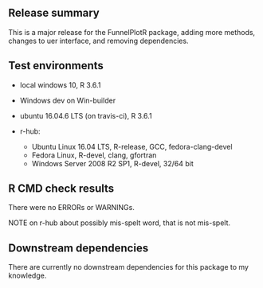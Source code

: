 ## Release summary
This is a major release for the FunnelPlotR package, adding more methods, changes to uer interface, and removing dependencies.

## Test environments
* local windows 10, R 3.6.1
* Windows dev on Win-builder
* ubuntu 16.04.6 LTS (on travis-ci), R 3.6.1

* r-hub:
  * Ubuntu Linux 16.04 LTS, R-release, GCC, fedora-clang-devel
  * Fedora Linux, R-devel, clang, gfortran
  * Windows Server 2008 R2 SP1, R-devel, 32/64 bit

## R CMD check results
There were no ERRORs or WARNINGs.

NOTE on r-hub about possibly mis-spelt word, that is not mis-spelt.


## Downstream dependencies
There are currently no downstream dependencies for this package to my knowledge.
